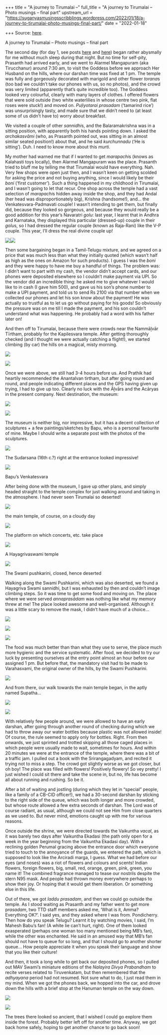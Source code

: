 +++
title = "A journey to Tirumalai –"
full_title = "A journey to Tirumalai – Photo musings – final part"
upstream_url = "https://suganyasmusingsscribblings.wordpress.com/2022/01/18/a-journey-to-tirumalai-photo-musings-final-part/"
date = "2022-01-18"

+++
Source: [here](https://suganyasmusingsscribblings.wordpress.com/2022/01/18/a-journey-to-tirumalai-photo-musings-final-part/).

A journey to Tirumalai – Photo musings – final part

The second day (for day 1, see posts [here](https://suganyasmusingsscribblings.wordpress.com/2022/01/16/a-journey-to-tirupati-photo-musings-part-1/) and [here](https://suganyasmusingsscribblings.wordpress.com/2022/01/17/a-journey-to-tirupati-photo-musings-part-2/)) began rather abysmally for me without much sleep during that night. But no time for self-pity, Prasanth had arrived early, and we went to Alarmel Mangapuram (aka Tirucchanur) around 7:30 am, to visit the Goddess before we approach Her Husband on the hills, where our darshan time was fixed at 1 pm. The temple was fully and gorgeously decorated with marigold and other flower *torana*s (too bad we couldn’t take our phones with us, so no photos), and the crowd was very limited (apparently that’s quite incredible too). The Goddess looked very colourful, clearly with many layers of clothes. I offered flowers that were sold outside (two white waterlilies in whose centre two pink, flat roses were stuck!) and moved on. *Puḷiyotarai prasadam* (‘tamarind rice’) was unsurprisingly tasty, and made sure that we didn’t need to (at least some of us didn’t have to) worry about breakfast.

We visited a couple of other *sannidhi*s, and the Balaramakrishna was in a sitting position, with apparently both his hands pointing down. I asked the *archakasvāmi* (who, as Prasanth pointed out, was sitting in an almost similar seated position!) about that, and he said *kurchunnadu* (‘He is sitting’). Duh. I need to know more about this *murti.*

My mother had warned me that if I wanted to get *marapachi*s (knows as Kalahasti toys locally), then Alarmel Mangapuram was the place. Prasanth tried to bluff me by telling me that Tirumalai would have everything. Nah. Very few shops were open just then, and I wasn’t keen on getting scolded for asking the price and not buying anything, since I would likely be their *boni* (‘first customer’). Such a thing happened in my childhood in Tirumalai, and I wasn’t going to let that recur. One shop across the temple had a vast selection of *marapachi*s hidden away inside the shop, and they had Andal (her head was disproportionately big), Krishna (handsome!), and… the Venkatesvara-Padmavati couple! I wasn’t intending to get them, but finally did, because they looked so gorgeous, and because they would really be a good addition for this year’s Navaratri *golu*: last year, I learnt that in Andhra and Karnataka, they displayed this particular (dressed-up) couple in their *golu*s, so I had dressed the regular couple (known as Raja-Rani) like the V-P couple. This year, I’ll dress the real divine couple up!

![](https://suganyasmusingsscribblings.files.wordpress.com/2022/01/241417822_10159458393559481_7434299358096537370_n.jpg)![](https://suganyasmusingsscribblings.files.wordpress.com/2022/01/20220116_081655-min.jpg)

Then some bargaining began in a Tamil-Telugu mixture, and we agreed on a price that was much less than what they initially quoted (which wasn’t half as high as the ones on Amazon for such products). I guess I was the *boni* and they were happy to have me buy a handful of things. The problem was: I didn’t want to part with my cash, the vendor didn’t accept cards, and our phones were deposited elsewhere so I couldn’t make payment via UPI. So the vendor did an incredible thing: he asked me to give whatever I would like to in cash (I gave him 500), and gave us his son’s phone number to make a UPI payment, and told us to send Rs 2100 via that number when we collected our phones and let his son know about the payment! He was actually so trustful as to let us go without paying for his goods! So obviously the pressure was on me till I made the payment, and his son couldn’t understand what was happening. He probably had a word with his father later on!

And then off to Tirumalai, because there were crowds near the Nammāḻvār Tīrtham, probably for the Kapilesvara temple. After getting thoroughly checked (and I thought we were actually catching a flight!), we started climbing (by car) the hills on a magical, misty morning.

![](https://suganyasmusingsscribblings.files.wordpress.com/2022/01/01-hill-2-min.jpg?w=1024)

![](https://suganyasmusingsscribblings.files.wordpress.com/2022/01/01-hill-min-e1642492584716.jpg?w=1024)

Once we were above, we still had 3-4 hours before us. And Prathik had heartily recommended the Anantalvan tirtham, but after going round and round, and people indicating different places and the GPS having given up trying, I had to give up too. Clearly no luck with the Āḻvārs and the Acāryas in the present company. Next destination, the museum:

![](https://suganyasmusingsscribblings.files.wordpress.com/2022/01/02-museum-min.jpg?w=766)

![](https://suganyasmusingsscribblings.files.wordpress.com/2022/01/02-museum-2-min.jpg?w=766)

The museum is neither big, nor impressive, but it has a decent collection of sculptures + a few paintings/sketches by Bapu, who is a personal favourite of mine. Maybe I should write a separate post with the photos of the sculptures.

![](https://suganyasmusingsscribblings.files.wordpress.com/2022/01/02-museum-3-min.jpg?w=766)

The Sudarsana (16th c.?) right at the entrance looked impressive!

![](https://suganyasmusingsscribblings.files.wordpress.com/2022/01/20220115_093520-min.jpg?w=766)

Bapu’s Venkatesvara

After being done with the museum, I gave up other plans, and simply headed straight to the temple complex for just walking around and taking in the atmosphere. I had never seen Tirumalai so deserted!

![](https://suganyasmusingsscribblings.files.wordpress.com/2022/01/temple-min.jpg?w=840)

the main temple, of course, on a cloudy day

![](https://suganyasmusingsscribblings.files.wordpress.com/2022/01/medai-min.jpg?w=1024)

The platform on which concerts, etc. take place

![](https://suganyasmusingsscribblings.files.wordpress.com/2022/01/hayagriva-min.jpg?w=766)

A Hayagrivaswami temple

![](https://suganyasmusingsscribblings.files.wordpress.com/2022/01/pushkarini-min.jpg?w=840)

The Swami pushkarini, closed, hence deserted

Walking along the Swami Pushkarini, which was also deserted, we found a Hayagriva Swami sannidhi, but I was exhausted by then and couldn’t image climbing steps. So it was time to get some food and moving on. The place where we were served *annaprasādam* was nothing like what my memory threw at me! The place looked awesome and well-organised. Although it was a little scary to remove the mask, I didn’t have much of a choice…

![](https://suganyasmusingsscribblings.files.wordpress.com/2022/01/annadanam-min.jpg?w=1024)

![](https://suganyasmusingsscribblings.files.wordpress.com/2022/01/annadanam-2-min.jpg?w=1024)

![](https://suganyasmusingsscribblings.files.wordpress.com/2022/01/annadanam-3-min.jpg?w=766)

The food was much better than than what they use to serve, the place much more hygienic and the service systematic. After food, we decided to try our luck by presenting ourselves at the entry point almost an hour before our assigned 1 pm. But before that, the mandatory visit had to be made to Varahasvami, the original owner of the hills, by the Swami Pushkarini.

![](https://suganyasmusingsscribblings.files.wordpress.com/2022/01/varaha-min-e1642493520624.jpg?w=1022)

And from there, our walk towards the main temple began, in the aptly named Supatha…

![](https://suganyasmusingsscribblings.files.wordpress.com/2022/01/20220115_113854-min.jpg?w=766)

![](https://suganyasmusingsscribblings.files.wordpress.com/2022/01/20220115_114502-min.jpg?w=766)

With relatively few people around, we were allowed to have an early darshan, after going through another round of checking during which we had to throw away our water bottles because plastic was not allowed inside! Of course, the rule seemed to apply only for bottles. Right. From then onwards, we just sprinted and trotted skipping all those caged places in which people were usually made to wait, sometimes for hours. And within 20 minutes we were at the entrance of the temple, where there was a bit of a traffic jam. I pulled out a book with the Srirangagadyam, and recited it trying not to miss a step. The crowd got slightly worse as we got closer, but oh boy! The place was filled with flowers! Positively flowery! So vey pretty! I just wished I could sit there and take the scene in, but no, life has become all about running and rushing. So be it.

After a bit of waiting and jostling (during which they let in “special” people, like a family of a CB-CID officer!), we had a 30-second darshan by sticking to the right side of the queue, which was both longer and more crowded, but whose route allowed a few extra seconds of darshan. The Lord was of course radiant, as usual, although we could not see Him from close quarters as we used to. But never mind, emotions caught up with me for various reasons.

Once outside the shrine, we were directed towards the Vaikuntha *vacal*, as it was barely two days after Vaikuntha Ekadasi (the path only open for a week in the year beginning from the Vaikuntha Ekadasi day). With a reclining golden Perumal gracing above the entrance door which everyone tried to touch to the annoyance of the guards, we entered the path, which is supposed to look like the Arciradi marga, I guess. What we had before our eyes (and noses) was a riot of flowers and colours and scents! Indian flowers, foreign flowers, big, small, red, orange, green, pink, green, you name it! The combined fragrance managed to tease our nostrils despite the stern N95 mask. And people had thrown money everywhere perhaps to show their joy. Or hoping that it would get them liberation. Or something else in this life.

Out of there, we got *laddu prasadam*, and then we could go outside the temple. As I stood waiting as Prasanth and my father went to get more p*rasadam*, two TTD staff members asked me, ‘What is it, Amma? Everything OK?’. I said yes, and they asked where I was from. Pondicherry. Then how do you speak Telugu? Learnt it by watching movies, I said, I’m Mahesh Babu’s fan! (A white lie can’t hurt, right). One of them looked exasperated (perhaps one woman too many mentioned being MB’s fan), while the other was enchanted. He said in an amused way that MB’s fan should not have to queue for so long, and that I should go to another shorter queue… How people appreciate it when you speak their language and show that you like their culture!

And then, it took a long while to get back our deposited phones, so I pulled out MAV Swami’s miniature editions of the *Nalayira Divya Prabandham* to recite verses related to Tiruvenkatam, but then remembered that the *adhyayana* period had not resumed. Not sure what to do, I just read them in my mind. When we got the phones back, we hopped into the car, and drove down the hills with a brief stop at the Hanuman temple on the way down.

![](https://suganyasmusingsscribblings.files.wordpress.com/2022/01/20220115_135536-min-e1642494498955.jpg?w=757)

![](https://suganyasmusingsscribblings.files.wordpress.com/2022/01/20220115_135621-min.jpg?w=1024)

The trees there looked so ancient, that I wished I could go explore them inside the forest. Probably better left off for another time. Anyway, we got back home safely, hoping to get another chance to go back soon!
